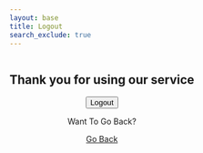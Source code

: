 ```yaml
---
layout: base 
title: Logout
search_exclude: true
---
```

<style>
.login-container {
    display: flex;
    justify-content: space-between;
}

.login-form {
    width: 45%;
}
</style>

<div class="login-container">
<div class="index">
    <div class="jumbotron jumbotron-fluid" style="text-align: center; ">
        <h2>Thank you for using our service</h2>
        <!-- Prompt user to logout with button -->
        <button id="logoutButton">Logout</button>
        <p>Want To Go Back?</p>
        <a href="javascript:history.back()">Go Back</a>
    </div>
</div>
<script>
document.getElementById('logoutButton').addEventListener('click', function() {
    document.cookie = "jwt=; Domain=127.0.0.1; Secure; Path=/; Expires=Thu, 01 Jan 1970 00:00:01 GMT";
    console.log('Logged out');
    window.location.href = "/derp/";
});
</script>